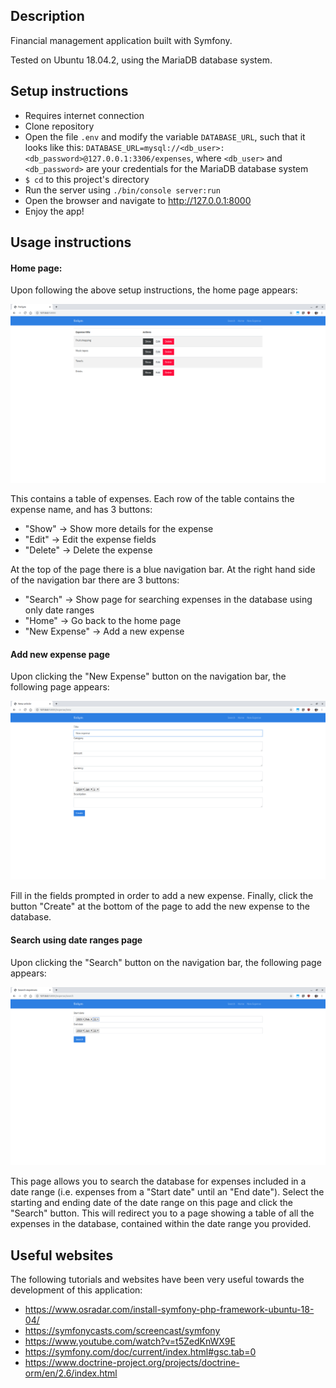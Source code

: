 ## Description
Financial management application built with Symfony.

Tested on Ubuntu 18.04.2, using the MariaDB database system.

## Setup instructions
- Requires internet connection
- Clone repository
- Open the file `.env` and modify the variable `DATABASE_URL`, such that it looks like this: `DATABASE_URL=mysql://<db_user>:<db_password>@127.0.0.1:3306/expenses`, where `<db_user>` and `<db_password>` are your credentials for the MariaDB database system
- `$ cd` to this project's directory
- Run the server using `./bin/console server:run`
- Open the browser and navigate to http://127.0.0.1:8000
- Enjoy the app!

## Usage instructions
#### Home page:
Upon following the above setup instructions, the home page appears:

![home](screenshots/home.png)

This contains a table of expenses. Each row of the table contains the expense name, and has 3 buttons:
- "Show" -> Show more details for the expense
- "Edit" -> Edit the expense fields
- "Delete" -> Delete the expense

At the top of the page there is a blue navigation bar. At the right hand side of the navigation bar there are 3 buttons:
- "Search" -> Show page for searching expenses in the database using only date ranges
- "Home" -> Go back to the home page
- "New Expense" -> Add a new expense

#### Add new expense page
Upon clicking the "New Expense" button on the navigation bar, the following page appears:

![new_expense](screenshots/new_expense.png)

Fill in the fields prompted in order to add a new expense. Finally, click the button "Create" at the bottom of the page to add the new expense to the database.

#### Search using date ranges page
Upon clicking the "Search" button on the navigation bar, the following page appears:

![search](screenshots/search.png)

This page allows you to search the database for expenses included in a date range (i.e. expenses from a "Start date" until an "End date"). Select the starting and ending date of the date range on this page and click the "Search" button. This will redirect you to a page showing a table of all the expenses in the database, contained within the date range you provided.

## Useful websites
The following tutorials and websites have been very useful towards the development of this application:
- https://www.osradar.com/install-symfony-php-framework-ubuntu-18-04/
- https://symfonycasts.com/screencast/symfony
- https://www.youtube.com/watch?v=t5ZedKnWX9E
- https://symfony.com/doc/current/index.html#gsc.tab=0
- https://www.doctrine-project.org/projects/doctrine-orm/en/2.6/index.html
